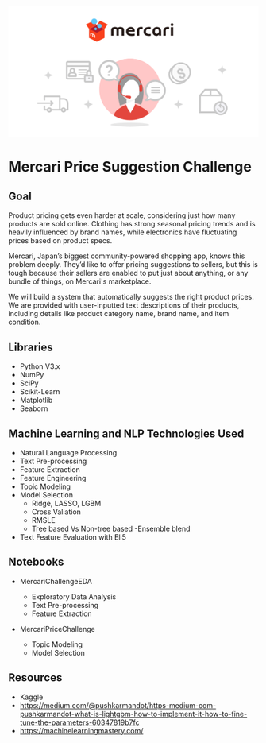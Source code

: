 ![banner](mercari_banner.png)
# Mercari Price Suggestion Challenge

## Goal
Product pricing gets even harder at scale, considering just how many products are sold online. Clothing has strong seasonal pricing trends and is heavily influenced by brand names, while electronics have fluctuating prices based on product specs.

Mercari, Japan’s biggest community-powered shopping app, knows this problem deeply. They’d like to offer pricing suggestions to sellers, but this is tough because their sellers are enabled to put just about anything, or any bundle of things, on Mercari's marketplace.

We will build a system that automatically suggests the right product prices. We are provided with user-inputted text descriptions of their products, including details like product category name, brand name, and item condition.

## Libraries
* Python V3.x
* NumPy
* SciPy
* Scikit-Learn
* Matplotlib
* Seaborn

## Machine Learning and NLP Technologies Used
* Natural Language Processing
* Text Pre-processing
* Feature Extraction 
* Feature Engineering
* Topic Modeling
* Model Selection
  - Ridge, LASSO, LGBM
  - Cross Valiation
  - RMSLE 
  - Tree based Vs Non-tree based
  -Ensemble blend
* Text Feature Evaluation with Eli5

## Notebooks
*  MercariChallengeEDA
   - Exploratory Data Analysis
   - Text Pre-processing
   - Feature Extraction
   
* MercariPriceChallenge
   - Topic Modeling
   - Model Selection
   
## Resources
  - Kaggle
  - https://medium.com/@pushkarmandot/https-medium-com-pushkarmandot-what-is-lightgbm-how-to-implement-it-how-to-fine-tune-the-parameters-60347819b7fc
  - https://machinelearningmastery.com/
  


